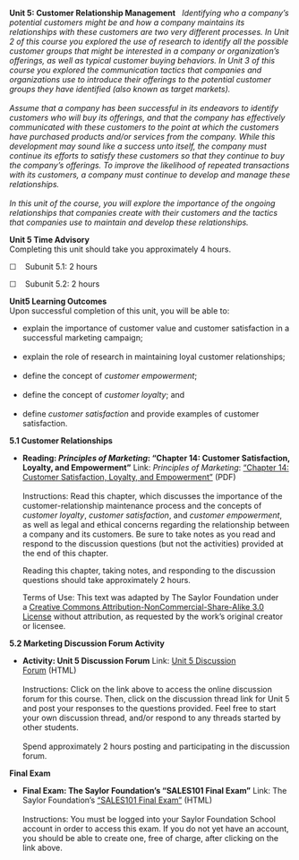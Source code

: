 **Unit 5: Customer Relationship Management** <span id="5"></span> 
*Identifying who a company’s potential customers might be and how a
company maintains its relationships with these customers are two very
different processes. In Unit 2 of this course you explored the use of
research to identify all the possible customer groups that might be
interested in a company or organization’s offerings, as well as typical
customer buying behaviors. In Unit 3 of this course you explored the
communication tactics that companies and organizations use to introduce
their offerings to the potential customer groups they have identified
(also known as target markets).*  
    
 *Assume that a company has been successful in its endeavors to identify
customers who will buy its offerings, and that the company has
effectively communicated with these customers to the point at which the
customers have purchased products and/or services from the company.
While this development may sound like a success unto itself, the company
must continue its efforts to satisfy these customers so that they
continue to buy the company’s offerings. To improve the likelihood of
repeated transactions with its customers, a company must continue to
develop and manage these relationships.*  
    
 *In this unit of the course, you will explore the importance of the
ongoing relationships that companies create with their customers and the
tactics that companies use to maintain and develop these relationships.*

**Unit 5 Time Advisory**  
Completing this unit should take you approximately 4 hours.  
  
 ☐    Subunit 5.1: 2 hours  
  
 ☐    Subunit 5.2: 2 hours

**Unit5 Learning Outcomes**  
Upon successful completion of this unit, you will be able to:  
-   explain the importance of customer value and customer satisfaction
    in a successful marketing campaign;  
      
-   explain the role of research in maintaining loyal customer
    relationships;  
      
-   define the concept of *customer empowerment*;  
      
-   define the concept of *customer loyalty*; and  
      
-   define *customer satisfaction* and provide examples of customer
    satisfaction.

**5.1 Customer Relationships** <span id="5.1"></span> 
-   **Reading: *Principles of Marketing*: “Chapter 14: Customer
    Satisfaction, Loyalty, and Empowerment”**
    Link: *Principles of Marketing*: [“Chapter 14: Customer
    Satisfaction, Loyalty, and
    Empowerment”](http://www.saylor.org/site/textbooks/Principles%20of%20Marketing.pdf) (PDF)  
        
     Instructions: Read this chapter, which discusses the importance of
    the customer-relationship maintenance process and the concepts of
    *customer loyalty*, *customer satisfaction*, and *customer
    empowerment*, as well as legal and ethical concerns regarding the
    relationship between a company and its customers. Be sure to take
    notes as you read and respond to the discussion questions (but not
    the activities) provided at the end of this chapter.  
      
     Reading this chapter, taking notes, and responding to the
    discussion questions should take approximately 2 hours.  
      
     Terms of Use: This text was adapted by The Saylor Foundation under
    a [Creative Commons Attribution-NonCommercial-Share-Alike 3.0
    License](http://creativecommons.org/licenses/by-nc-sa/3.0/) without
    attribution, as requested by the work’s original creator or
    licensee.

**5.2 Marketing Discussion Forum Activity** <span id="5.2"></span> 
-   **Activity: Unit 5 Discussion Forum**
    Link: [Unit 5 Discussion
    Forum](http://forums.saylor.org/forum/professional-development/certificate-programs/sales101-marketing-fundamentals/) (HTML)  
        
     Instructions: Click on the link above to access the online
    discussion forum for this course. Then, click on the discussion
    thread link for Unit 5 and post your responses to the questions
    provided. Feel free to start your own discussion thread, and/or
    respond to any threads started by other students.  
        
     Spend approximately 2 hours posting and participating in the
    discussion forum.

**Final Exam** <span id="6"></span> 
-   **Final Exam: The Saylor Foundation’s “SALES101 Final Exam”**
    Link: The Saylor Foundation’s [“SALES101 Final
    Exam”](http://school.saylor.org/mod/quiz/view.php?id=1515) (HTML)  
        
     Instructions: You must be logged into your Saylor Foundation School
    account in order to access this exam. If you do not yet have an
    account, you should be able to create one, free of charge, after
    clicking on the link above.


